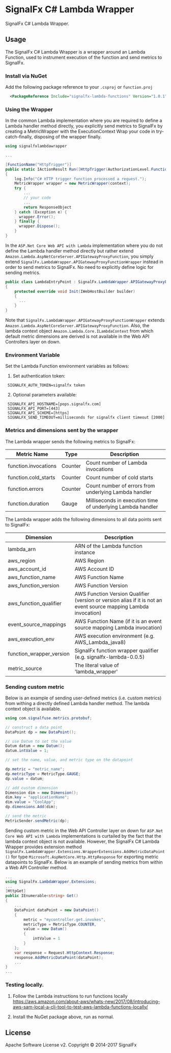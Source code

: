 # SignalFx C# Lambda Wrapper

SignalFx C# Lambda Wrapper.

## Usage

The SignalFx C# Lambda Wrapper is a wrapper around an Lambda Function, used to instrument execution of the function and send metrics to SignalFx.

### Install via NuGet
Add the following package reference to your `.csproj` or `function.proj`
```xml
  <PackageReference Include="signalfx-lambda-functions" Version="1.0.1"/>
```


### Using the Wrapper

In the common Lambda implementation where you are required to define a Lambda handler method directly, you explicitly send metrics to SignalFx by creating a MetricWrapper with the ExecutionContext Wrap your code in try-catch-finally, disposing of the wrapper finally.
```cs
using signalfxlambdawrapper

...

[FunctionName("HttpTrigger")]
public static IActionResult Run([HttpTrigger(AuthorizationLevel.Function, "get", "post", Route = null)]HttpRequest req, TraceWriter log, ExecutionContext context)
{
    log.Info("C# HTTP trigger function processed a request.");
    MetricWrapper wrapper = new MetricWrapper(context);
    try { 
        ...
        // your code
        ...
        return ResponseObject
    } catch (Exception e) {
      wrapper.Error();
    } finally {
      wrapper.Dispose();
    }
}
```
In the `ASP.Net Core Web API with Lambda` implementation where you do not define the Lambda handler method directly but rather extend `Amazon.Lambda.AspNetCoreServer.APIGatewayProxyFunction`, you simply extend `SignalFx.LambdaWrapper.APIGatewayProxyFunctionWrapper` instead in order to send metrics to SignalFx. No need to explicitly define logic for sending metrics.
```cs
public class LambdaEntryPoint : SignalFx.LambdaWrapper.APIGatewayProxyFunctionWrapper
{
    protected override void Init(IWebHostBuilder builder)
    {
      ...
    }
}
```
Note that `SignalFx.LambdaWrapper.APIGatewayProxyFunctionWrapper` extends `Amazon.Lambda.AspNetCoreServer.APIGatewayProxyFunction`. Also, the lambda context object `Amazon.Lambda.Core.ILambdaContext` from which default metric dimensions are derived is not available in the Web API Controllers layer on down.

### Environment Variable
Set the Lambda Function environment variables as follows:

1) Set authentication token:
```
 SIGNALFX_AUTH_TOKEN=signalfx token
```
2) Optional parameters available:
```
 SIGNALFX_API_HOSTNAME=[pops.signalfx.com]
 SIGNALFX_API_PORT=[443]
 SIGNALFX_API_SCHEME=[https]
 SIGNALFX_SEND_TIMEOUT=milliseconds for signalfx client timeout [2000]
```

### Metrics and dimensions sent by the wrapper
The Lambda wrapper sends the following metrics to SignalFx:

| Metric Name  | Type | Description |
| ------------- | ------------- | ---|
| function.invocations  | Counter  | Count number of Lambda invocations|
| function.cold_starts  | Counter  | Count number of cold starts|
| function.errors  | Counter  | Count number of errors from underlying Lambda handler|
| function.duration  | Gauge  | Milliseconds in execution time of underlying Lambda handler|

The Lambda wrapper adds the following dimensions to all data points sent to SignalFx:

| Dimension | Description |
| ------------- | ---|
| lambda_arn  | ARN of the Lambda function instance |
| aws_region  | AWS Region  |
| aws_account_id | AWS Account ID  |
| aws_function_name  | AWS Function Name |
| aws_function_version  | AWS Function Version |
| aws_function_qualifier  | AWS Function Version Qualifier (version or version alias if it is not an event source mapping Lambda invocation) |
| event_source_mappings  | AWS Function Name (if it is an event source mapping Lambda invocation) |
| aws_execution_env  | AWS execution environment (e.g. AWS_Lambda_java8) |
| function_wrapper_version  | SignalFx function wrapper qualifier (e.g. signalfx-lambda-0.0.5) |
| metric_source | The literal value of 'lambda_wrapper' |

### Sending custom metric

Below is an example of sending user-defined metrics (i.e. custom metrics) from withing a directly defined Lambda handler method. The lambda context object is available.

```cs
using com.signalfuse.metrics.protobuf;

// construct a data point
DataPoint dp = new DataPoint();

// use Datum to set the value
Datum datum = new Datum();
datum.intValue = 1;

// set the name, value, and metric type on the datapoint

dp.metric = "metric_name";
dp.metricType = MetricType.GAUGE;
dp.value = datum;

// add custom dimension
Dimension dim = new Dimension();
dim.key = "applicationName";
dim.value = "CoolApp";
dp.dimensions.Add(dim);

// send the metric
MetricSender.sendMetric(dp);
```

Sending custom metric in the Web API Controller layer on down for `ASP.Net Core Web API with Lambda` implementations is curtailed by the fact that the lambda context object is not available. However, the SignalFx C# Lambda Wrapper provides extension method `SignalFx.LambdaWrapper.Extensions.WrapperExtensions.AddMetricDataPoint()` for type `Microsoft.AspNetCore.Http.HttpResponse` for exporting metric datapoints to SignalFx. Below is an example of sending metrics from within a Web API Controller method.

```cs
...
using SignalFx.LambdaWrapper.Extensions;
...
[HttpGet]
public IEnumerable<string> Get()
{
    ...
    DataPoint dataPoint = new DataPoint()
    {
        metric = "mycontroller.get.invokes",
        metricType = MetricType.COUNTER,
        value = new Datum()
        {
            intValue = 1
        }
    };
    var response = Request.HttpContext.Response;
    response.AddMetricDataPoint(dataPoint);
    ...
}
...
```

### Testing locally.
1) Follow the Lambda instructions to run functions locally https://aws.amazon.com/about-aws/whats-new/2017/08/introducing-aws-sam-local-a-cli-tool-to-test-aws-lambda-functions-locally/

2) Install the NuGet package above, run as normal.


## License

Apache Software License v2. Copyright © 2014-2017 SignalFx
